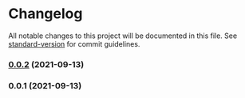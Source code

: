 # Changelog

All notable changes to this project will be documented in this file. See [standard-version](https://github.com/conventional-changelog/standard-version) for commit guidelines.

### [0.0.2](https://github.com/l-portet/nuxt-headway/compare/v0.0.1...v0.0.2) (2021-09-13)

### 0.0.1 (2021-09-13)
